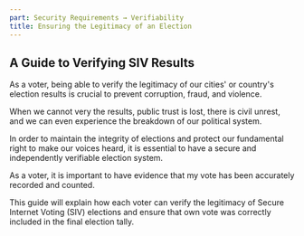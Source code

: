 ```yaml
---
part: Security Requirements → Verifiability
title: Ensuring the Legitimacy of an Election
---
```


## A Guide to Verifying SIV Results

As a voter, being able to verify the legitimacy of our cities' or country's election results is crucial to prevent corruption, fraud, and violence.

When we cannot very the results, public trust is lost, there is civil unrest, and we can even experience the breakdown of our political system.

In order to maintain the integrity of elections and protect our fundamental right to make our voices heard, it is essential to have a secure and independently verifiable election system.

As a voter, it is important to have evidence that my vote has been accurately recorded and counted.

This guide will explain how each voter can verify the legitimacy of Secure Internet Voting (SIV) elections and ensure that own vote was correctly included in the final election tally.
